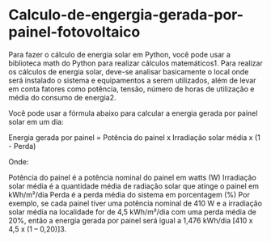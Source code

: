 # Calculo-de-engergia-gerada-por-painel-fotovoltaico


Para fazer o cálculo de energia solar em Python, você pode usar a biblioteca math do Python para realizar cálculos matemáticos1. Para realizar os cálculos de energia solar, deve-se analisar basicamente o local onde será instalado o sistema e equipamentos a serem utilizados, além de levar em conta fatores como potência, tensão, número de horas de utilização e média do consumo de energia2.

Você pode usar a fórmula abaixo para calcular a energia gerada por painel solar em um dia:

Energia gerada por painel = Potência do painel x Irradiação solar média x (1 - Perda)

Onde:

Potência do painel é a potência nominal do painel em watts (W)
Irradiação solar média é a quantidade média de radiação solar que atinge o painel em kWh/m²/dia
Perda é a perda média do sistema em porcentagem (%)
Por exemplo, se cada painel tiver uma potência nominal de 410 W e a irradiação solar média na localidade for de 4,5 kWh/m²/dia com uma perda média de 20%, então a energia gerada por painel será igual a 1,476 kWh/dia [410 x 4,5 x (1 – 0,20)]3.
